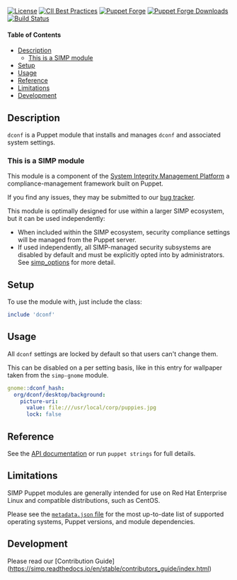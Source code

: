 [![License](https://img.shields.io/:license-apache-blue.svg)](http://www.apache.org/licenses/LICENSE-2.0.html)
[![CII Best Practices](https://bestpractices.coreinfrastructure.org/projects/73/badge)](https://bestpractices.coreinfrastructure.org/projects/73)
[![Puppet Forge](https://img.shields.io/puppetforge/v/simp/dconf.svg)](https://forge.puppetlabs.com/simp/dconf)
[![Puppet Forge Downloads](https://img.shields.io/puppetforge/dt/simp/dconf.svg)](https://forge.puppetlabs.com/simp/dconf)
[![Build Status](https://travis-ci.org/simp/pupmod-simp-dconf.svg)](https://travis-ci.org/simp/pupmod-simp-dconf)

#### Table of Contents

<!-- vim-markdown-toc GFM -->

* [Description](#description)
  * [This is a SIMP module](#this-is-a-simp-module)
* [Setup](#setup)
* [Usage](#usage)
* [Reference](#reference)
* [Limitations](#limitations)
* [Development](#development)

<!-- vim-markdown-toc -->

## Description

`dconf` is a Puppet module that installs and manages `dconf` and associated system settings.

### This is a SIMP module

This module is a component of the [System Integrity Management Platform](https://simp-project.com)
a compliance-management framework built on Puppet.

If you find any issues, they may be submitted to our [bug tracker](https://simp-project.atlassian.net/).

This module is optimally designed for use within a larger SIMP ecosystem, but
it can be used independently:

 * When included within the SIMP ecosystem, security compliance settings will
   be managed from the Puppet server.
 * If used independently, all SIMP-managed security subsystems are disabled by
   default and must be explicitly opted into by administrators.  See
   [simp_options](https://github.com/simp/pupmod-simp-simp_options) for more
   detail.

## Setup

To use the module with, just include the class:

```ruby
include 'dconf'
```

## Usage

All `dconf` settings are locked by default so that users can't change them.

This can be disabled on a per setting basis, like in this entry for wallpaper
taken from the `simp-gnome` module.

```yaml
gnome::dconf_hash:
  org/dconf/desktop/background:
    picture-uri:
      value: file:///usr/local/corp/puppies.jpg
      lock: false
```

## Reference

See the [API documentation](./REFERENCE.md) or run `puppet strings` for full
details.

## Limitations

SIMP Puppet modules are generally intended for use on Red Hat Enterprise Linux
and compatible distributions, such as CentOS.

Please see the [`metadata.json` file](./metadata.json) for the most up-to-date
list of supported operating systems, Puppet versions, and module dependencies.

## Development

Please read our [Contribution Guide] (https://simp.readthedocs.io/en/stable/contributors_guide/index.html)
